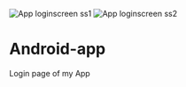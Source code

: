 ![App loginscreen ss1](https://user-images.githubusercontent.com/98103532/150379738-0e828004-7958-43d3-bb07-47285fabf764.png)
![App loginscreen ss2](https://user-images.githubusercontent.com/98103532/150379818-bbf636ea-ebb7-4981-823c-44971aa8bb24.png)
# Android-app

Login page of my App
